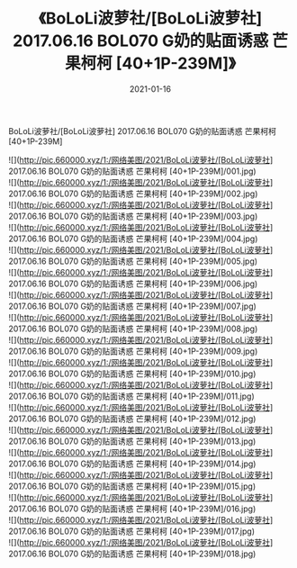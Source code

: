 ﻿---
layout: post
title:  《BoLoLi波萝社/[BoLoLi波萝社] 2017.06.16 BOL070 G奶的贴面诱惑 芒果柯柯 [40+1P-239M]》
date:   2021-01-16
img: http://pic.660000.xyz/1:/网络美图/2021/BoLoLi波萝社/[BoLoLi波萝社] 2017.06.16 BOL070 G奶的贴面诱惑 芒果柯柯 [40+1P-239M]/000.jpg
categories: [美女, 清纯, 唯美]
---

BoLoLi波萝社/[BoLoLi波萝社] 2017.06.16 BOL070 G奶的贴面诱惑 芒果柯柯 [40+1P-239M]

 ![](http://pic.660000.xyz/1:/网络美图/2021/BoLoLi波萝社/[BoLoLi波萝社] 2017.06.16 BOL070 G奶的贴面诱惑 芒果柯柯 [40+1P-239M]/001.jpg) <br>![](http://pic.660000.xyz/1:/网络美图/2021/BoLoLi波萝社/[BoLoLi波萝社] 2017.06.16 BOL070 G奶的贴面诱惑 芒果柯柯 [40+1P-239M]/002.jpg) <br>![](http://pic.660000.xyz/1:/网络美图/2021/BoLoLi波萝社/[BoLoLi波萝社] 2017.06.16 BOL070 G奶的贴面诱惑 芒果柯柯 [40+1P-239M]/003.jpg) <br>![](http://pic.660000.xyz/1:/网络美图/2021/BoLoLi波萝社/[BoLoLi波萝社] 2017.06.16 BOL070 G奶的贴面诱惑 芒果柯柯 [40+1P-239M]/004.jpg) <br>![](http://pic.660000.xyz/1:/网络美图/2021/BoLoLi波萝社/[BoLoLi波萝社] 2017.06.16 BOL070 G奶的贴面诱惑 芒果柯柯 [40+1P-239M]/005.jpg) <br>![](http://pic.660000.xyz/1:/网络美图/2021/BoLoLi波萝社/[BoLoLi波萝社] 2017.06.16 BOL070 G奶的贴面诱惑 芒果柯柯 [40+1P-239M]/006.jpg) <br>![](http://pic.660000.xyz/1:/网络美图/2021/BoLoLi波萝社/[BoLoLi波萝社] 2017.06.16 BOL070 G奶的贴面诱惑 芒果柯柯 [40+1P-239M]/007.jpg) <br>![](http://pic.660000.xyz/1:/网络美图/2021/BoLoLi波萝社/[BoLoLi波萝社] 2017.06.16 BOL070 G奶的贴面诱惑 芒果柯柯 [40+1P-239M]/008.jpg) <br>![](http://pic.660000.xyz/1:/网络美图/2021/BoLoLi波萝社/[BoLoLi波萝社] 2017.06.16 BOL070 G奶的贴面诱惑 芒果柯柯 [40+1P-239M]/009.jpg) <br>![](http://pic.660000.xyz/1:/网络美图/2021/BoLoLi波萝社/[BoLoLi波萝社] 2017.06.16 BOL070 G奶的贴面诱惑 芒果柯柯 [40+1P-239M]/010.jpg) <br>![](http://pic.660000.xyz/1:/网络美图/2021/BoLoLi波萝社/[BoLoLi波萝社] 2017.06.16 BOL070 G奶的贴面诱惑 芒果柯柯 [40+1P-239M]/011.jpg) <br>![](http://pic.660000.xyz/1:/网络美图/2021/BoLoLi波萝社/[BoLoLi波萝社] 2017.06.16 BOL070 G奶的贴面诱惑 芒果柯柯 [40+1P-239M]/012.jpg) <br>![](http://pic.660000.xyz/1:/网络美图/2021/BoLoLi波萝社/[BoLoLi波萝社] 2017.06.16 BOL070 G奶的贴面诱惑 芒果柯柯 [40+1P-239M]/013.jpg) <br>![](http://pic.660000.xyz/1:/网络美图/2021/BoLoLi波萝社/[BoLoLi波萝社] 2017.06.16 BOL070 G奶的贴面诱惑 芒果柯柯 [40+1P-239M]/014.jpg) <br>![](http://pic.660000.xyz/1:/网络美图/2021/BoLoLi波萝社/[BoLoLi波萝社] 2017.06.16 BOL070 G奶的贴面诱惑 芒果柯柯 [40+1P-239M]/015.jpg) <br>![](http://pic.660000.xyz/1:/网络美图/2021/BoLoLi波萝社/[BoLoLi波萝社] 2017.06.16 BOL070 G奶的贴面诱惑 芒果柯柯 [40+1P-239M]/016.jpg) <br>![](http://pic.660000.xyz/1:/网络美图/2021/BoLoLi波萝社/[BoLoLi波萝社] 2017.06.16 BOL070 G奶的贴面诱惑 芒果柯柯 [40+1P-239M]/017.jpg) <br>![](http://pic.660000.xyz/1:/网络美图/2021/BoLoLi波萝社/[BoLoLi波萝社] 2017.06.16 BOL070 G奶的贴面诱惑 芒果柯柯 [40+1P-239M]/018.jpg) <br>